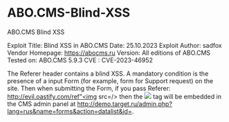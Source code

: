 # ABO.CMS-Blind-XSS
ABO.CMS Blind XSS

Exploit Title: Blind XSS in ABO.CMS 
Date: 25.10.2023
Exploit Author: sadfox
Vendor Homepage: https://abocms.ru
Version: All editions of ABO.CMS
Tested on: ABO.CMS 5.9.3
CVE : CVE-2023-46952

The Referer header contains a blind XSS. A mandatory condition is the presence of a input Form (for example, form for Support request) on the site. Then when submitting the Form, if you pass 
Referer: http://evil.oastify.com/ref"<img src=/> then the <img src=/> tag will be embedded in the CMS admin panel at http://demo.target.ru/admin.php?lang=rus&name=forms&action=datalist&id=<LAST-ENTRY-ID>.
